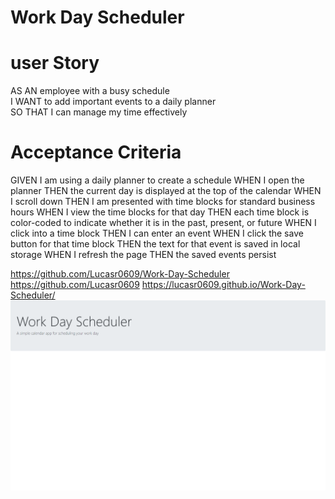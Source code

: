 # Work Day Scheduler

# user Story 
AS AN employee with a busy schedule <br />
I WANT to add important events to a daily planner<br />
SO THAT I can manage my time effectively

# Acceptance Criteria
GIVEN I am using a daily planner to create a schedule
WHEN I open the planner
THEN the current day is displayed at the top of the calendar
WHEN I scroll down
THEN I am presented with time blocks for standard business hours
WHEN I view the time blocks for that day
THEN each time block is color-coded to indicate whether it is in the past, present, or future
WHEN I click into a time block
THEN I can enter an event
WHEN I click the save button for that time block
THEN the text for that event is saved in local storage
WHEN I refresh the page
THEN the saved events persist


https://github.com/Lucasr0609/Work-Day-Scheduler
https://github.com/Lucasr0609
https://lucasr0609.github.io/Work-Day-Scheduler/
<img src="./assets/images/lucasr0609.github.io_Work-Day-Scheduler_.png">